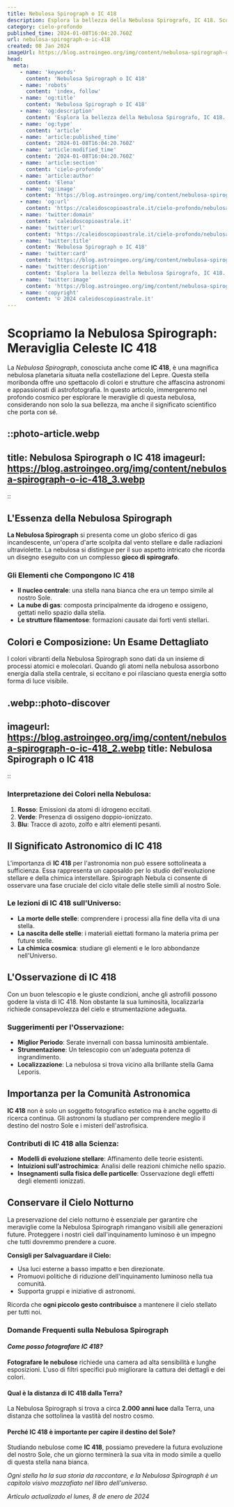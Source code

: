 ```yaml
---
title: Nebulosa Spirograph o IC 418
description: Esplora la bellezza della Nebulosa Spirografo, IC 418. Scopri i segreti e la storia di questo gioiello celeste nel nostro articolo esclusivo.
category: cielo-profondo
published_time: 2024-01-08T16:04:20.760Z
url: nebulosa-spirograph-o-ic-418
created: 08 Jan 2024
imageUrl: https://blog.astroingeo.org/img/content/nebulosa-spirograph-o-ic-418_3.webp
head:
  meta:
    - name: 'keywords'
      content: 'Nebulosa Spirograph o IC 418'
    - name: 'robots'
      content: 'index, follow'
    - name: 'og:title'
      content: 'Nebulosa Spirograph o IC 418'
    - name: 'og:description'
      content: 'Esplora la bellezza della Nebulosa Spirografo, IC 418. Scopri i segreti e la storia di questo gioiello celeste nel nostro articolo esclusivo.'
    - name: 'og:type'
      content: 'article'
    - name: 'article:published_time'
      content: '2024-01-08T16:04:20.760Z'
    - name: 'article:modified_time'
      content: '2024-01-08T16:04:20.760Z'
    - name: 'article:section'
      content: 'cielo-profondo'
    - name: 'article:author'
      content: 'Elena'
    - name: 'og:image'
      content: 'https://blog.astroingeo.org/img/content/nebulosa-spirograph-o-ic-418_3.webp'
    - name: 'og:url'
      content: 'https://caleidoscopioastrale.it/cielo-profondo/nebulosa-spirograph-o-ic-418'
    - name: 'twitter:domain'
      content: 'caleidoscopioastrale.it'
    - name: 'twitter:url'
      content: 'https://caleidoscopioastrale.it/cielo-profondo/nebulosa-spirograph-o-ic-418'
    - name: 'twitter:title'
      content: 'Nebulosa Spirograph o IC 418'
    - name: 'twitter:card'
      content: 'https://blog.astroingeo.org/img/content/nebulosa-spirograph-o-ic-418_3.webp'
    - name: 'twitter:description'
      content: 'Esplora la bellezza della Nebulosa Spirografo, IC 418. Scopri i segreti e la storia di questo gioiello celeste nel nostro articolo esclusivo.'
    - name: 'twitter:image'
      content: 'https://blog.astroingeo.org/img/content/nebulosa-spirograph-o-ic-418_3.webp'
    - name: 'copyright'
      content: '© 2024 caleidoscopioastrale.it'
---
```

# Scopriamo la Nebulosa Spirograph: Meraviglia Celeste IC 418

La _Nebulosa Spirograph_, conosciuta anche come **IC 418**, è una magnifica nebulosa planetaria situata nella costellazione del Lepre. Questa stella moribonda offre uno spettacolo di colori e strutture che affascina astronomi e appassionati di astrofotografia. In questo articolo, immergeremo nel profondo cosmico per esplorare le meraviglie di questa nebulosa, considerando non solo la sua bellezza, ma anche il significato scientifico che porta con sé.

::photo-article.webp
---
title: Nebulosa Spirograph o IC 418
imageurl: https://blog.astroingeo.org/img/content/nebulosa-spirograph-o-ic-418_3.webp
---
::

## L'Essenza della Nebulosa Spirograph

**La Nebulosa Spirograph** si presenta come un globo sferico di gas incandescente, un'opera d'arte scolpita dal vento stellare e dalle radiazioni ultraviolette. La nebulosa si distingue per il suo aspetto intricato che ricorda un disegno eseguito con un complesso **gioco di spirografo**.

### Gli Elementi che Compongono IC 418

- **Il nucleo centrale**: una stella nana bianca che era un tempo simile al nostro Sole.
- **La nube di gas**: composta principalmente da idrogeno e ossigeno, gettati nello spazio dalla stella.
- **Le strutture filamentose**: formazioni causate dai forti venti stellari.

## Colori e Composizione: Un Esame Dettagliato

I colori vibranti della Nebulosa Spirograph sono dati da un insieme di processi atomici e molecolari. Quando gli atomi nella nebulosa assorbono energia dalla stella centrale, si eccitano e poi rilasciano questa energia sotto forma di luce visibile.

.webp::photo-discover
---
imageurl: https://blog.astroingeo.org/img/content/nebulosa-spirograph-o-ic-418_2.webp
title: Nebulosa Spirograph o IC 418
---
::

### Interpretazione dei Colori nella Nebulosa:
1. **Rosso**: Emissioni da atomi di idrogeno eccitati.
2. **Verde**: Presenza di ossigeno doppio-ionizzato.
3. **Blu**: Tracce di azoto, zolfo e altri elementi pesanti.

## Il Significato Astronomico di IC 418

L'importanza di **IC 418** per l'astronomia non può essere sottolineata a sufficienza. Essa rappresenta un caposaldo per lo studio dell'evoluzione stellare e della chimica interstellare. Spirograph Nebula ci consente di osservare una fase cruciale del ciclo vitale delle stelle simili al nostro Sole.

### Le lezioni di IC 418 sull'Universo:

- **La morte delle stelle**: comprendere i processi alla fine della vita di una stella.
- **La nascita delle stelle**: i materiali eiettati formano la materia prima per future stelle.
- **La chimica cosmica**: studiare gli elementi e le loro abbondanze nell'Universo.

## L'Osservazione di IC 418

Con un buon telescopio e le giuste condizioni, anche gli astrofili possono godere la vista di IC 418. Non obstante la sua luminosità, localizzarla richiede consapevolezza del cielo e strumentazione adeguata.

### Suggerimenti per l'Osservazione:
- **Miglior Periodo**: Serate invernali con bassa luminosità ambientale.
- **Strumentazione**: Un telescopio con un'adeguata potenza di ingrandimento.
- **Localizzazione**: La nebulosa si trova vicino alla brillante stella Gama Leporis.

## Importanza per la Comunità Astronomica

**IC 418** non è solo un soggetto fotografico estetico ma è anche oggetto di ricerca continua. Gli astronomi la studiano per comprendere meglio il destino del nostro Sole e i misteri dell'astrofisica.

### Contributi di IC 418 alla Scienza:
- **Modelli di evoluzione stellare**: Affinamento delle teorie esistenti.
- **Intuizioni sull'astrochimica**: Analisi delle reazioni chimiche nello spazio.
- **Insegnamenti sulla fisica delle particelle**: Osservazione degli effetti degli elementi ionizzati.

## Conservare il Cielo Notturno

La preservazione del cielo notturno è essenziale per garantire che meraviglie come la Nebulosa Spirograph rimangano visibili alle generazioni future. Proteggere i nostri cieli dall'inquinamento luminoso è un impegno che tutti dovremmo prendere a cuore.

**Consigli per Salvaguardare il Cielo:**
- Usa luci esterne a basso impatto e ben direzionate.
- Promuovi politiche di riduzione dell'inquinamento luminoso nella tua comunità.
- Supporta gruppi e iniziative di astronomi.

Ricorda che **ogni piccolo gesto contribuisce** a mantenere il cielo stellato per tutti noi.

### Domande Frequenti sulla Nebulosa Spirograph

#### *Come posso fotografare IC 418?*
**Fotografare le nebulose** richiede una camera ad alta sensibilità e lunghe esposizioni. L'uso di filtri specifici può migliorare la cattura dei dettagli e dei colori.

#### Qual è la distanza di IC 418 dalla Terra?
La Nebulosa Spirograph si trova a circa **2.000 anni luce** dalla Terra, una distanza che sottolinea la vastità del nostro cosmo.

#### Perché IC 418 è importante per capire il destino del Sole?
Studiando nebulose come **IC 418**, possiamo prevedere la futura evoluzione del nostro Sole, che un giorno terminerà la sua vita in modo simile a quello di questa stella nana bianca.

_Ogni stella ha la sua storia da raccontare, e la Nebulosa Spirograph è un capitolo visivo mozzafiato nel libro dell'universo._

_Artículo actualizado el lunes, 8 de enero de 2024_